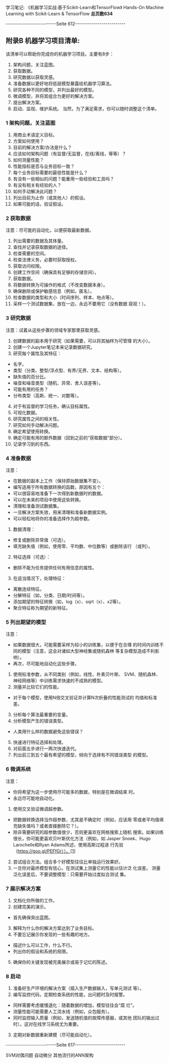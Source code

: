 学习笔记: 《机器学习实战:基于Scikit-Learn和TensorFlow》 
Hands-On Machine Learning with Scikit-Learn & TensorFlow
**总页数634**

-------------------------Seite 612-------------------------

## 附录B 机器学习项目清单: 

该清单可以帮助你完成你的机器学习项目。主要有8步：
1. 架构问题，关注蓝图。
2. 获取数据。
3. 研究数据以获取灵感。
4. 准备数据以更好地将低层模型暴露给机器学习算法。
5. 研究各种不同的模型，并列出最好的模型。
6. 微调模型，并将其组合为更好的解决方案。
7. 提出解决方案。
8. 启动、监视、维护系统。
当然，为了满足需求，你可以随时调整这个清单。

### 1 架构问题，关注蓝图

1. 用商业术语定义目标。
2. 方案如何使用？
3. 目前的解决方案/办法是什么？
4. 应该如何架构问题（有监督/无监督，在线/离线，等等）？
5. 如何测量性能？
6. 性能指标是否与业务目标一致？
7. 每个业务目标需要的最低性能是什么？
8. 有没有一些相似的问题？能重用一些经验和工具吗？
9. 有没有相关有经验的人？
10. 如何手动解决此问题？
11. 列出目前为止你（或其他人）的假设。
12. 如果可能的话，验证假设。

### 2 获取数据

注意：尽可能的自动化，以便获取最新数据。
1. 列出需要的数据及其体量。
2. 查找并记录获取数据的途径。
3. 检查需要的空间。
4. 检查法律义务，必要时获取授权。
5. 获取访问权限。
6. 创建工作空间（确保具有足够的存储空间）。
7. 获取数据。
8. 将数据转换为可操作的格式（不改变数据本身）。
9. 确保删除或保护敏感信息（例如，匿名）。
10. 检查数据的类型和大小（时间序列、样本、地点等）。
11. 采样一个测试数据集，放在一边，永远不要用它（没有数据
窥视！）。

### 3 研究数据
注意：试着从这些步骤的领域专家那里获取灵感。
1. 创建数据的副本用于研究（如果需要，可以将其抽样为可管理
的大小）。
2. 创建一个Jupyter笔记本来记录数据研究。
3. 研究每个属性及其特征：
* 名字。
* 类型（分类、整型/浮点型、有界/无界、文本、结构等）。
* 缺失值的百分比。
* 噪音和噪音类型（随机、异常、舍入误差等）。
* 可能有用的任务？
* 分布类型（高斯、统一、对数等）。
4. 对于有监督的学习任务，确认目标属性。
5. 可视化数据。
6. 研究属性之间的相关性。
7. 研究如何手动解决问题。
8. 确定希望使用转换。
9. 确定可能有用的额外数据（回到之前的“获取数据”部分）。
10. 记录学习到的东西。

### 4 准备数据
注意：
* 在数据的副本上工作（保持原始数据集不变）。
* 编写适用于所有数据转换的函数，原因有五个：
* 可以很容易地准备下一次得到新数据时的数据。
* 可以在未来的项目中使用这些转换。
* 清理和准备测试数据集。
* 一旦解决方案失效，用来清理和准备新数据实例。
* 可以轻松地将你的准备选择作为超参数。

1. 数据清理：
* 修复或删除异常值（可选）。
* 填充缺失值（例如，使用零、平均数、中位数等）或删除该行
（或列）。
2. 特征选择（可选）：
* 删除不能为任务提供任何有用信息的属性。
3. 在适当情况下，处理特征：
* 离散连续特征。
* 分解特征（如，分类、日期/时间等）。
* 添加期望的特征转换（如，log（x）、sqrt（x）、x2等）。
* 聚合特征称为期望的新特征。

### 5 列出期望的模型
注意：
* 如果数据很大，可能需要采样为较小的训练集，以便于在合理
的时间内训练不同的模型（注意，这会对诸如大型神经集或随机森林
等复杂模型造成不利影响）。
* 再次，尽可能地自动化这些步骤。
1. 使用标准参数，从不同类别（例如，线性、朴素贝叶斯、
SVM、随机森林、神经网络等）中训练需求快速的不成熟的模型。
2. 测量并比较它们的性能。
* 对于每个模型，使用N倍交叉验证并计算N次折叠的性能测试的
均值和标准差。
3. 分析每个算法最重要的变量。
4. 分析模型产生的错误类型。
* 人类用什么样的数据避免这些错误？
5. 快速进行特征选择和处理。
6. 对前面五步进行一两次快速迭代。
7. 列出前三到五个最有希望的模型，倾向于选择有不同错误类型
的模型。

### 6 微调系统
注意：
* 你将希望为这一步使用尽可能多的数据，特别是在微调结束
时。
* 永远尽可能地自动化。
1. 使用交叉验证微调超参数。
* 把数据转换选择当作超参数，尤其是不确定时（例如，应该用
零或者平均值填充缺失值吗？或者直接删除它？）。
* 除非需要研究的超参数值很少，否则更喜欢在网格搜索上随机
搜索。如果训练很长，你可能更喜欢贝叶斯优化方法（例如，如
Jasper Snoek、Hugo Larochelle和Ryan Adams所述，使用高斯过程进
行先验（https://goo.gl/PEFfGr））。[1]
2. 尝试组合方法。组合多个好模型往往比单独运行效果好。
3. 一旦你对最终模型有信心，在测试集上测量它的性能以估计泛
化误差。
测量泛化误差后，不要调整模型：只需要开始过度拟合测试
集。

### 7 展示解决方案
1. 文档化你所做的工作。
2. 创建完美的演示。
* 首先确保突出蓝图。
3. 解释为什么你的解决方案达到了业务目标。
4. 不要忘记展示你发现的一些有趣的地方。
* 描述什么可以工作，什么不行。
* 列出你的假设和系统的局限。
5. 确保你的关键发现被完美展示或易于记忆的陈述。

### 8 启动
1. 准备好生产环境的解决方案（插入生产数据输入，写单元测试
等）。
2. 编写监控代码，定期检查系统的性能，出问题时及时报警。
* 同样需要考虑缓慢退化：随着数据的增加，模型往往会“腐
烂”。
* 测量性能可能需要人工流水线（例如，众包服务）。
* 同时监控输入质量（例如，发送随机值的故障传感器，或其他
团队的输出过时）。这对在线学习系统尤为重要。
3. 定期对新数据重新建模（尽可能自动化）。

-------------------------Seite 617-------------------------

SVM对偶问题
自动微分
其他流行的ANN架构
